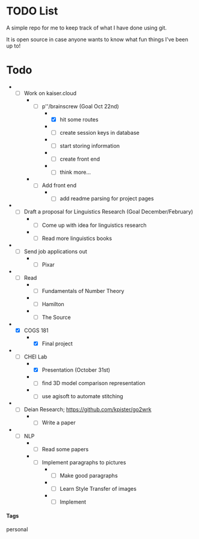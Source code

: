 # TODO List

A simple repo for me to keep track of what I have done using git.

It is open source in case anyone wants to know what fun things I've been up to!

# Todo

* - [ ] Work on kaiser.cloud
    * - [ ] p''/brainscrew (Goal Oct 22nd)
        * - [x] hit some routes
        * - [ ] create session keys in database
        * - [ ] start storing information
        * - [ ] create front end
        * - [ ] think more... 
    * - [ ] Add front end
        * - [ ] add readme parsing for project pages
* - [ ] Draft a proposal for Linguistics Research (Goal December/February)
    * - [ ] Come up with idea for linguistics research
    * - [ ] Read more linguistics books
* - [ ] Send job applications out
    * - [ ] Pixar
* - [ ] Read
    * - [ ] Fundamentals of Number Theory
    * - [ ] Hamilton
    * - [ ] The Source
* - [x] COGS 181
    * - [x] Final project
* - [ ] CHEI Lab
    * - [x] Presentation (October 31st)
    * - [ ] find 3D model comparison representation
    * - [ ] use agisoft to automate stitching
* - [ ] Deian Research; https://github.com/kpister/go2wrk
    * - [ ] Write a paper
* - [ ] NLP
    * - [ ] Read some papers
    * - [ ] Implement paragraphs to pictures
        * - [ ] Make good paragraphs
        * - [ ] Learn Style Transfer of images
        * - [ ] Implement
        
#### Tags
personal
